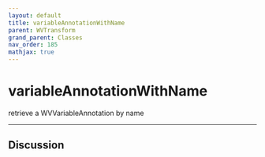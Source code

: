 ```yaml
---
layout: default
title: variableAnnotationWithName
parent: WVTransform
grand_parent: Classes
nav_order: 185
mathjax: true
---
```


#  variableAnnotationWithName

retrieve a WVVariableAnnotation by name


---

## Discussion

  
